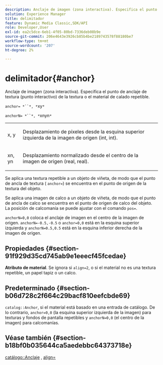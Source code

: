 ```yaml
---
description: Anclaje de imagen (zona interactiva). Especifica el punto de anclaje de textura (punto interactivo) de la textura o el material de calado repetible.
solution: Experience Manager
title: delimitador
feature: Dynamic Media Classic,SDK/API
role: Developer,User
exl-id: ea2c5dce-6eb1-4f05-80bd-7336deb08b9e
source-git-commit: 206e4643e3926cb85b4be2189743578f88180be7
workflow-type: tm+mt
source-wordcount: '207'
ht-degree: 2%

---
```


# delimitador{#anchor}

Anclaje de imagen (zona interactiva). Especifica el punto de anclaje de textura (punto interactivo) de la textura o el material de calado repetible.

`anchor= *``*, *`xy`*`

`anchorN= *``*, *`xnyn`*`

<table id="simpletable_1D8E91D8424A424787C4D20C9B040115"> 
 <tr class="strow"> 
  <td class="stentry"> <p><span class="varname"> x</span>,  <span class="varname"> y</span> </p></td> 
  <td class="stentry"> <p>Desplazamiento de píxeles desde la esquina superior izquierda de la imagen de origen (int, int). </p></td> 
 </tr> 
 <tr class="strow"> 
  <td class="stentry"> <p><span class="varname"> xn</span>,  <span class="varname"> yn</span> </p></td> 
  <td class="stentry"> <p>Desplazamiento normalizado desde el centro de la imagen de origen (real, real). </p></td> 
 </tr> 
</table>

Se aplica una textura repetible a un objeto de viñeta, de modo que el punto de ancla de textura ( `anchor=`) se encuentra en el punto de origen de la textura del objeto.

Se aplica una imagen de calco a un objeto de viñeta, de modo que el punto de ancla de calco se encuentra en el punto de origen de calco del objeto. La posición de calcomanía se puede ajustar con el comando `pos=`.

`anchorN=0,0` coloca el anclaje de imagen en el centro de la imagen de origen. `anchorN=-0.5,-0.5` o  `anchor=0,0` está en la esquina superior izquierda y  `anchorN=0.5,0.5` está en la esquina inferior derecha de la imagen de origen.

## Propiedades {#section-91f929d35cd745ab9e1eeecf45fcedae}

**Atributo de material**. Se ignora si `align=2`, o si el material no es una textura repetible, un papel tapiz o un calco.

## Predeterminado {#section-b06d728c2f664c29bacf810eefcbde69}

`catalog::Anchor`, si el material está basado en una entrada de catálogo. De lo contrario, `anchor=0,0` (la esquina superior izquierda de la imagen) para texturas y fondos de pantalla repetibles y `anchorN=0,0` (el centro de la imagen) para calcomanías.

## Véase también {#section-b18bf0b035644ca5aedebbc64373718e}

[catálogo::Anclaje](../../../../../ir-api/material-cat/image-rendering-api-ref/c-ir-material-catalog/c-ir-material-data-reference/r-ir-cat-anchor.md#reference-d9b1d49db1fc440686f64b84453297ab) ,  [align=](../../../../../ir-api/http-protocol/image-rendering-api-ref/c-ir-http-protocol-ref/c-ir-http-protocol-command-reference/r-ir-align.md#reference-4d63baa522ce42f9b15167ba34c5c6a7)
